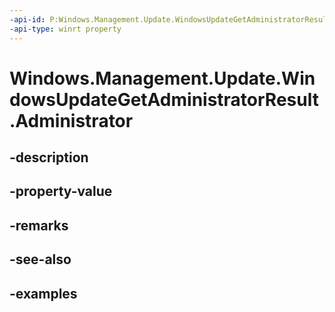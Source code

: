 ```yaml
---
-api-id: P:Windows.Management.Update.WindowsUpdateGetAdministratorResult.Administrator
-api-type: winrt property
---
```


# Windows.Management.Update.WindowsUpdateGetAdministratorResult.Administrator

<!--
public Windows.Management.Update.WindowsUpdateAdministrator Administrator { get; }
-->


## -description

## -property-value

## -remarks

## -see-also

## -examples



